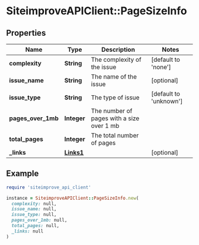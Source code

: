 # SiteimproveAPIClient::PageSizeInfo

## Properties

| Name | Type | Description | Notes |
| ---- | ---- | ----------- | ----- |
| **complexity** | **String** | The complexity of the issue | [default to &#39;none&#39;] |
| **issue_name** | **String** | The name of the issue | [optional] |
| **issue_type** | **String** | The type of issue | [default to &#39;unknown&#39;] |
| **pages_over_1mb** | **Integer** | The number of pages with a size over 1 mb |  |
| **total_pages** | **Integer** | The total number of pages |  |
| **_links** | [**Links1**](Links1.md) |  | [optional] |

## Example

```ruby
require 'siteimprove_api_client'

instance = SiteimproveAPIClient::PageSizeInfo.new(
  complexity: null,
  issue_name: null,
  issue_type: null,
  pages_over_1mb: null,
  total_pages: null,
  _links: null
)
```

